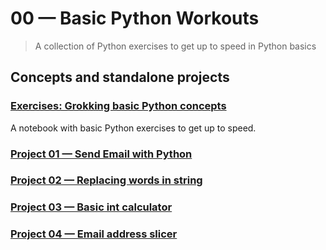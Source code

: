 # 00 &mdash; Basic Python Workouts
> A collection of Python exercises to get up to speed in Python basics

## Concepts and standalone projects

### [Exercises: Grokking basic Python concepts](./e01-exercises/01-first-steps-into-python.ipynb)
A notebook with basic Python exercises to get up to speed.

### [Project 01 &mdash; Send Email with Python](./e01-exercises/p01_send_email.py)

### [Project 02 &mdash; Replacing words in string](./e01-exercises/p02_word_replace.py)

### [Project 03 &mdash; Basic int calculator](./e01-exercises/p03_int_calculator.py)

### [Project 04 &mdash; Email address slicer](./e01-exercises/p04_email_address_slicer.py)